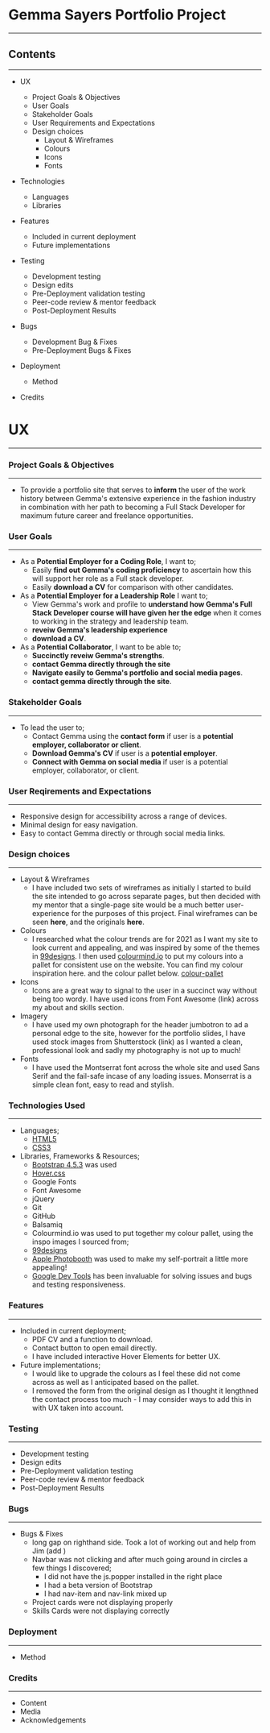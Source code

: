 # Gemma Sayers Portfolio Project 
---

## Contents 
---

* UX
  * Project Goals & Objectives 
  * User Goals
  * Stakeholder Goals
  * User Requirements and Expectations 
  * Design choices
    * Layout & Wireframes
    * Colours
    * Icons
    * Fonts

* Technologies 
  * Languages
  * Libraries

* Features
  * Included in current deployment
  * Future implementations

* Testing 
  *  Development testing 
  *  Design edits
  *  Pre-Deployment validation testing
  *  Peer-code review & mentor feedback 
  *  Post-Deployment Results

* Bugs
  *  Development Bug & Fixes
  * Pre-Deployment Bugs & Fixes

* Deployment 
  * Method
  
* Credits

# UX #
---

### Project Goals & Objectives 
---
* To provide a portfolio site that serves to **inform** the user of the work history between Gemma's extensive experience in the fashion industry in combination with her path to becoming a Full Stack Developer for maximum future career and freelance opportunities. 

### User Goals 
---
* As a **Potential Employer for a Coding Role**, I want to;
  * Easily **find out Gemma's coding proficiency** to ascertain how this will support her role as a Full stack developer.  
  * Easily **download a CV** for comparison with other candidates. 
* As a **Potential Employer for a Leadership Role** I want to;
  * View Gemma's work and profile to **understand how Gemma's Full Stack Developer course will have given her the edge** when it comes to working in the strategy and leadership team.  
  * **reveiw Gemma's leadership experience** 
  * **download a CV**. 
* As a **Potential Collaborator**, I want to be able to;
  * **Succinctly reveiw Gemma's strengths**.
  * **contact Gemma directly through the site** 
  * **Navigate easily to Gemma's portfolio and social media pages**.  
  * **contact gemma directly through the site**.

### Stakeholder Goals 
---
* To lead the user to;
  * Contact Gemma using the **contact form** if user is a **potential employer, collaborator or client**. 
  * **Download Gemma's CV** if user is a **potential employer**. 
  * **Connect with Gemma on social media** if user is a potential employer, collaborator, or client. 


### User Reqirements and Expectations 
---
* Responsive design for accessibility across a range of devices.
* Minimal design for easy navigation.
* Easy to contact Gemma directly or through social media links.
### Design choices 
---
* Layout & Wireframes
  * I have included two sets of wireframes as initially I started to build the site intended to go across separate pages, but then decided with my mentor that a single-page site would be a much better user-experience for the purposes of this project.  Final wireframes can be seen **here**, and the originals **here**. 
* Colours
  * I researched what the colour trends are for 2021 as I want my site to look current and appealing, and was inspired by some of the themes in [99designs](https://en.99designs.it/blog/trends/color-trends/). I then used [colourmind.io](http://colormind.io/) to put my colours into a pallet for consistent use on the website.  You can find my colour inspiration here. and the colour pallet below. [colour-pallet](../colours/colour-pallet.png)
* Icons 
  * Icons are a great way to signal to the user in a succinct way without being too wordy.  I have used icons from Font Awesome (link) across my about and skills section. 
* Imagery  
   * I have used my own photograph for the header jumbotron to ad a personal edge to the site, however for the portfolio slides, I have used stock images from Shutterstock (link) as I wanted a clean, professional look and sadly my photography is not up to much! 
* Fonts
  *  I have used the Montserrat font across the whole site and used Sans Serif and the fail-safe incase of any loading issues.  Monserrat is a simple clean font, easy to read and stylish. 

### Technologies Used
---
  * Languages;
    *  [HTML5](https://en.wikipedia.org/wiki/HTML5)
    *  [CSS3](https://en.wikipedia.org/wiki/CSS)
  * Libraries, Frameworks & Resources;
    *  [Bootstrap 4.5.3](https://getbootstrap.com/docs/4.5/getting-started/introduction/) was used 
    *  [Hover.css](https://ianlunn.github.io/Hover/)
    * Google Fonts
    * Font Awesome
    * jQuery
    * Git 
    * GitHub
    * Balsamiq
    * Colourmind.io was used to put together my colour pallet, using the inspo images I sourced from;
    * [99designs](https://en.99designs.it/blog/trends/color-trends/)
    * [Apple Photobooth](https://apps.apple.com/us/app/photo-booth/id1208226939) was used to make my self-portrait a little more appealing!
    *  [Google Dev Tools](https://developers.google.com/web/tools/chrome-devtools) has been invaluable for solving issues and bugs and testing responsiveness. 

### Features
---
* Included in current deployment;
  * PDF CV and a function to download.
  * Contact button to open email directly.
  * I have included interactive Hover Elements for better UX.
* Future implementations;
  * I would like to upgrade the colours as I feel these did not come across as well as I anticipated based on the pallet. 
  * I removed the form from the original design as I thought it lengthned the contact process too much - I may consider ways to add this in with UX taken into account.  

### Testing 
---
  *  Development testing 
  *  Design edits
  *  Pre-Deployment validation testing
  *  Peer-code review & mentor feedback 
  *  Post-Deployment Results

### Bugs
---
  * Bugs & Fixes
    * long gap on righthand side.  Took a lot of working out and help from Jim (add )
    * Navbar was not clicking and after much going around in circles a few things I discovered;
      * I did not have the js.popper installed in the right place 
      * I had a beta version of Bootstrap
      * I had nav-item and nav-link mixed up
    * Project cards were not displaying properly 
    * Skills Cards were not displaying correctly


### Deployment 
---
  * Method
  
### Credits
---
* Content
* Media
* Acknowledgements
